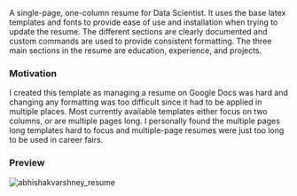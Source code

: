 A single-page, one-column resume for Data Scientist. It uses the base latex templates and fonts to provide ease of use and installation when trying to update the resume. The different sections are clearly documented and custom commands are used to provide consistent formatting. The three main sections in the resume are education, experience, and projects.

### Motivation

I created this template as managing a resume on Google Docs was hard and changing any formatting was too difficult since it had to be applied in multiple places. Most currently available templates either focus on two columns, or are multiple pages long. I personally found the multiple pages long templates hard to focus and multiple-page resumes were just too long to be used in career fairs.

### Preview

![abhishakvarshney_resume](https://user-images.githubusercontent.com/35887568/52692374-b9752d00-2f89-11e9-84cf-3292d3f01fb1.png)
